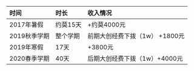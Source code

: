 |时间|时长|收入情况|
|:---|:---|:---|
|2017年暑假| 约莫15天 | +约莫4000元|
|2019秋季学期 |整个学期|前期大创经费下拨（1w） +1800元|
|2019年寒假 |17天| +3800元|
|2020春季学期|40天|后期大创经费下拨（1w）+4000元|

